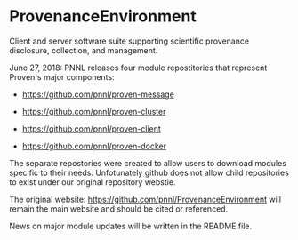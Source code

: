 # ProvenanceEnvironment
Client and server software suite supporting scientific provenance disclosure, collection, and management.


June 27, 2018:  PNNL releases four module repostitories that represent Proven's major components:

* https://github.com/pnnl/proven-message

* https://github.com/pnnl/proven-cluster

* https://github.com/pnnl/proven-client

* https://github.com/pnnl/proven-docker

The separate repostories were created to allow users to download modules specific to their needs.  Unfotunately github does not allow child repositories to exist under our original repository webstie.

The original website:  https://github.com/pnnl/ProvenanceEnvironment will remain the main website and should be cited or referenced.

News on major module updates will be written in the README file. 
